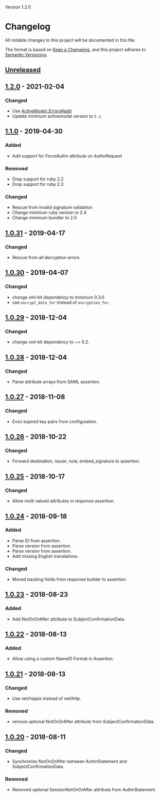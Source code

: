 Version 1.2.0

# Changelog
All notable changes to this project will be documented in this file.

The format is based on [Keep a Changelog](https://keepachangelog.com/en/1.0.0/),
and this project adheres to [Semantic Versioning](https://semver.org/spec/v2.0.0.html).

## [Unreleased]

## [1.2.0] - 2021-02-04
### Changed
- Use [ActiveModel::Errors#add](https://www.rubydoc.info/docs/rails/ActiveModel%2FErrors:add)
- Update minimum activemodel version to `5.1`.

## [1.1.0] - 2019-04-30
### Added
- Add support for ForceAuthn attribute on AuthnRequest

### Removed
- Drop support for ruby 2.2
- Drop support for ruby 2.3

### Changed
- Rescue from invalid signature validation
- Change minimum ruby version to 2.4
- Change minimum bundler to 2.0

## [1.0.31] - 2019-04-17
### Changed
- Rescue from all decryption errors

## [1.0.30] - 2019-04-07
### Changed
- change xml-kit dependency to minimum 0.3.0
- use `encrypt_data_for` instead of `encryption_for`.

## [1.0.29] - 2018-12-04
### Changed
- change xml-kit dependency to ~> 0.2.

## [1.0.28] - 2018-12-04
### Changed
- Parse attribute arrays from SAML assertion.

## [1.0.27] - 2018-11-08
### Changed
- Evict expired key pairs from configuration.

## [1.0.26] - 2018-10-22
### Changed
- Forward destination, issuer, now, embed\_signature to assertion.

## [1.0.25] - 2018-10-17
### Changed
- Allow multi valued attributes in response assertion.

## [1.0.24] - 2018-09-18
### Added
- Parse ID from assertion.
- Parse version from assertion.
- Parse version from assertion.
- Add missing English translations.

### Changed
- Moved backing fields from response builder to assertion.

## [1.0.23] - 2018-08-23
### Added
- Add NotOnOrAfter attribute to SubjectConfirmationData.

## [1.0.22] - 2018-08-13
### Added
- Allow using a custom NameID Format in Assertion.

## [1.0.21] - 2018-08-13
### Changed
- Use net/hippie instead of net/http.

### Removed
- remove optional NotOnOrAfter attribute from SubjectConfirmationData.

## [1.0.20] - 2018-08-11
### Changed
- Synchronize NotOnOrAfter between AuthnStatement and SubjectConfirmationData.

### Removed
- Removed optional SessionNotOnOrAfter attribute from AuthnStatement.

[Unreleased]: https://github.com/xlgmokha/saml-kit/compare/v1.2.0...HEAD
[1.2.0]: https://github.com/xlgmokha/saml-kit/compare/v1.1.0...v1.2.0
[1.1.0]: https://github.com/xlgmokha/saml-kit/compare/v1.0.31...v1.1.0
[1.0.31]: https://github.com/xlgmokha/saml-kit/compare/v1.0.30...v1.0.31
[1.0.30]: https://github.com/xlgmokha/saml-kit/compare/v1.0.29...v1.0.30
[1.0.29]: https://github.com/xlgmokha/saml-kit/compare/v1.0.28...v1.0.29
[1.0.28]: https://github.com/xlgmokha/saml-kit/compare/v1.0.27...v1.0.28
[1.0.27]: https://github.com/xlgmokha/saml-kit/compare/v1.0.26...v1.0.27
[1.0.26]: https://github.com/xlgmokha/saml-kit/compare/v1.0.25...v1.0.26
[1.0.25]: https://github.com/xlgmokha/saml-kit/compare/v1.0.24...v1.0.25
[1.0.24]: https://github.com/xlgmokha/saml-kit/compare/v1.0.23...v1.0.24
[1.0.23]: https://github.com/xlgmokha/saml-kit/compare/v1.0.22...v1.0.23
[1.0.22]: https://github.com/xlgmokha/saml-kit/compare/v1.0.21...v1.0.22
[1.0.21]: https://github.com/xlgmokha/saml-kit/compare/v1.0.20...v1.0.21
[1.0.20]: https://github.com/xlgmokha/saml-kit/compare/v1.0.19...v1.0.20
[1.0.19]: https://github.com/xlgmokha/saml-kit/compare/v1.0.18...v1.0.19
[1.0.18]: https://github.com/xlgmokha/saml-kit/compare/v1.0.17...v1.0.18
[1.0.17]: https://github.com/xlgmokha/saml-kit/compare/v1.0.16...v1.0.17
[1.0.16]: https://github.com/xlgmokha/saml-kit/compare/v1.0.15...v1.0.16
[1.0.15]: https://github.com/xlgmokha/saml-kit/compare/v1.0.14...v1.0.15
[1.0.14]: https://github.com/xlgmokha/saml-kit/compare/v1.0.13...v1.0.14
[1.0.13]: https://github.com/xlgmokha/saml-kit/compare/v1.0.12...v1.0.13
[1.0.12]: https://github.com/xlgmokha/saml-kit/compare/v1.0.11...v1.0.12
[1.0.11]: https://github.com/xlgmokha/saml-kit/compare/v1.0.10...v1.0.11
[1.0.10]: https://github.com/xlgmokha/saml-kit/compare/v1.0.9...v1.0.10
[1.0.9]: https://github.com/xlgmokha/saml-kit/compare/v1.0.8...v1.0.9
[1.0.8]: https://github.com/xlgmokha/saml-kit/compare/v1.0.7...v1.0.8
[1.0.7]: https://github.com/xlgmokha/saml-kit/compare/v1.0.6...v1.0.7
[1.0.6]: https://github.com/xlgmokha/saml-kit/compare/v1.0.5...v1.0.6
[1.0.5]: https://github.com/xlgmokha/saml-kit/compare/v1.0.4...v1.0.5
[1.0.4]: https://github.com/xlgmokha/saml-kit/compare/v1.0.3...v1.0.4
[1.0.3]: https://github.com/xlgmokha/saml-kit/compare/v1.0.2...v1.0.3
[1.0.2]: https://github.com/xlgmokha/saml-kit/compare/v1.0.1...v1.0.2
[1.0.1]: https://github.com/xlgmokha/saml-kit/compare/v1.0.0...v1.0.1
[1.0.0]: https://github.com/xlgmokha/saml-kit/compare/v0.3.6...v1.0.0
[0.3.6]: https://github.com/xlgmokha/saml-kit/compare/v0.3.5...v0.3.6
[0.3.5]: https://github.com/xlgmokha/saml-kit/compare/v0.3.4...v0.3.5
[0.3.4]: https://github.com/xlgmokha/saml-kit/compare/v0.3.3...v0.3.4
[0.3.3]: https://github.com/xlgmokha/saml-kit/compare/v0.3.2...v0.3.3
[0.3.2]: https://github.com/xlgmokha/saml-kit/compare/v0.3.1...v0.3.2
[0.3.1]: https://github.com/xlgmokha/saml-kit/compare/v0.3.0...v0.3.1
[0.3.0]: https://github.com/xlgmokha/saml-kit/compare/v0.2.18...v0.3.0
[0.2.18]: https://github.com/xlgmokha/saml-kit/compare/v0.2.17...v0.2.18
[0.2.17]: https://github.com/xlgmokha/saml-kit/compare/v0.2.16...v0.2.17
[0.2.16]: https://github.com/xlgmokha/saml-kit/compare/v0.2.15...v0.2.16
[0.2.15]: https://github.com/xlgmokha/saml-kit/compare/v0.2.14...v0.2.15
[0.2.14]: https://github.com/xlgmokha/saml-kit/compare/v0.2.13...v0.2.14
[0.2.13]: https://github.com/xlgmokha/saml-kit/compare/v0.2.12...v0.2.13
[0.2.12]: https://github.com/xlgmokha/saml-kit/compare/v0.2.11...v0.2.12
[0.2.11]: https://github.com/xlgmokha/saml-kit/compare/v0.2.10...v0.2.11
[0.2.10]: https://github.com/xlgmokha/saml-kit/compare/v0.2.9...v0.2.10
[0.2.9]: https://github.com/xlgmokha/saml-kit/compare/v0.2.8...v0.2.9
[0.2.8]: https://github.com/xlgmokha/saml-kit/compare/v0.2.7...v0.2.8
[0.2.7]: https://github.com/xlgmokha/saml-kit/compare/v0.2.6...v0.2.7
[0.2.6]: https://github.com/xlgmokha/saml-kit/compare/v0.2.5...v0.2.6
[0.2.5]: https://github.com/xlgmokha/saml-kit/compare/v0.2.4...v0.2.5
[0.2.4]: https://github.com/xlgmokha/saml-kit/compare/v0.2.3...v0.2.4
[0.2.3]: https://github.com/xlgmokha/saml-kit/compare/v0.2.2...v0.2.3
[0.2.2]: https://github.com/xlgmokha/saml-kit/compare/v0.2.1...v0.2.2
[0.2.1]: https://github.com/xlgmokha/saml-kit/compare/v0.1.0...v0.2.1
